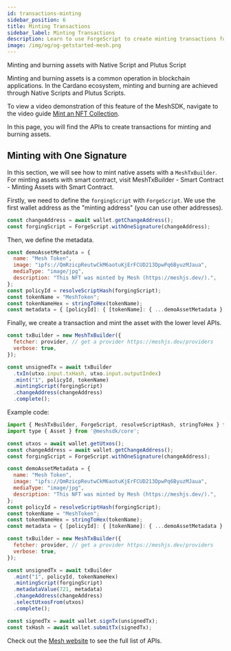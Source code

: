 ```yaml
---
id: transactions-minting
sidebar_position: 6
title: Minting Transactions
sidebar_label: Minting Transactions
description: Learn to use ForgeScript to create minting transactions for minting and burning native assets.
image: /img/og/og-getstarted-mesh.png
---
```


Minting and burning assets with Native Script and Plutus Script

Minting and burning assets is a common operation in blockchain applications. In the Cardano ecosystem, minting and burning are achieved through Native Scripts and Plutus Scripts.

To view a video demonstration of this feature of the MeshSDK, navigate to the video guide [Mint an NFT Collection](https://meshjs.dev/guides/nft-collection).

In this page, you will find the APIs to create transactions for minting and burning assets.

## Minting with One Signature

In this section, we will see how to mint native assets with a `MeshTxBuilder`. For minting assets with smart contract, visit MeshTxBuilder - Smart Contract - Minting Assets with Smart Contract.

Firstly, we need to define the `forgingScript` with `ForgeScript`. We use the first wallet address as the "minting address" (you can use other addresses).

```javascript
const changeAddress = await wallet.getChangeAddress();
const forgingScript = ForgeScript.withOneSignature(changeAddress);
```

Then, we define the metadata.

```javascript
const demoAssetMetadata = {
  name: "Mesh Token",
  image: "ipfs://QmRzicpReutwCkM6aotuKjErFCUD213DpwPq6ByuzMJaua",
  mediaType: "image/jpg",
  description: "This NFT was minted by Mesh (https://meshjs.dev/).",
};
const policyId = resolveScriptHash(forgingScript);
const tokenName = "MeshToken";
const tokenNameHex = stringToHex(tokenName);
const metadata = { [policyId]: { [tokenName]: { ...demoAssetMetadata } } };
```

Finally, we create a transaction and mint the asset with the lower level APIs.

```javascript
const txBuilder = new MeshTxBuilder({
  fetcher: provider, // get a provider https://meshjs.dev/providers
  verbose: true,
});

const unsignedTx = await txBuilder
  .txIn(utxo.input.txHash, utxo.input.outputIndex)
  .mint("1", policyId, tokenName)
  .mintingScript(forgingScript)
  .changeAddress(changeAddress)
  .complete();
```

Example code:

```javascript
import { MeshTxBuilder, ForgeScript, resolveScriptHash, stringToHex } from '@meshsdk/core';
import type { Asset } from '@meshsdk/core';

const utxos = await wallet.getUtxos();
const changeAddress = await wallet.getChangeAddress();
const forgingScript = ForgeScript.withOneSignature(changeAddress);

const demoAssetMetadata = {
  name: "Mesh Token",
  image: "ipfs://QmRzicpReutwCkM6aotuKjErFCUD213DpwPq6ByuzMJaua",
  mediaType: "image/jpg",
  description: "This NFT was minted by Mesh (https://meshjs.dev/).",
};
const policyId = resolveScriptHash(forgingScript);
const tokenName = "MeshToken";
const tokenNameHex = stringToHex(tokenName);
const metadata = { [policyId]: { [tokenName]: { ...demoAssetMetadata } } };

const txBuilder = new MeshTxBuilder({
  fetcher: provider, // get a provider https://meshjs.dev/providers
  verbose: true,
});

const unsignedTx = await txBuilder
  .mint("1", policyId, tokenNameHex)
  .mintingScript(forgingScript)
  .metadataValue(721, metadata)
  .changeAddress(changeAddress)
  .selectUtxosFrom(utxos)
  .complete();

const signedTx = await wallet.signTx(unsignedTx);
const txHash = await wallet.submitTx(signedTx);
```

Check out the [Mesh website](https://meshjs.dev/apis/txbuilder/minting) to see the full list of APIs.
